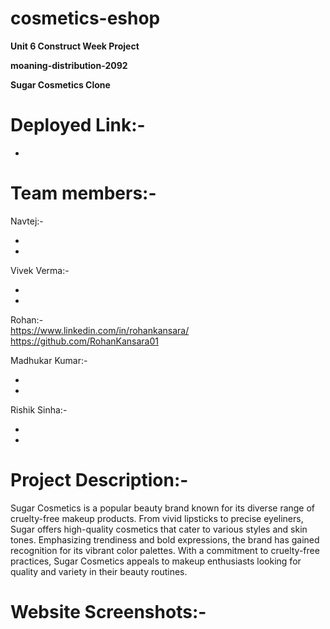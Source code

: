 # cosmetics-eshop

**Unit 6 Construct Week Project**

**moaning-distribution-2092**

**Sugar Cosmetics Clone**

# Deployed Link:-
-

# Team members:-
Navtej:- <br/>
- <br/>
- <br/>

Vivek Verma:- <br/>
- <br/>
- <br/>

Rohan:- <br/>
https://www.linkedin.com/in/rohankansara/  <br/>
https://github.com/RohanKansara01 <br/>

Madhukar Kumar:- <br/>
- <br/>
- <br/>

Rishik Sinha:- <br/>
- <br/>
- <br/>

# Project Description:-
Sugar Cosmetics is a popular beauty brand known for its diverse range of cruelty-free makeup products. From vivid lipsticks to precise eyeliners, Sugar offers high-quality cosmetics that cater to various styles and skin tones. Emphasizing trendiness and bold expressions, the brand has gained recognition for its vibrant color palettes. With a commitment to cruelty-free practices, Sugar Cosmetics appeals to makeup enthusiasts looking for quality and variety in their beauty routines.

# Website Screenshots:-
